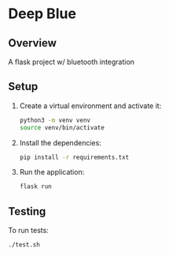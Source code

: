 # Deep Blue

## Overview

A flask project w/ bluetooth integration
## Setup

1. Create a virtual environment and activate it:
    ```sh
    python3 -m venv venv
    source venv/bin/activate
    ```

2. Install the dependencies:
    ```sh
    pip install -r requirements.txt
    ```

3. Run the application:
    ```sh
    flask run
    ```

## Testing

To run tests:
```sh
./test.sh

